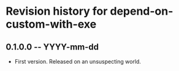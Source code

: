 # Revision history for depend-on-custom-with-exe

## 0.1.0.0 -- YYYY-mm-dd

* First version. Released on an unsuspecting world.
